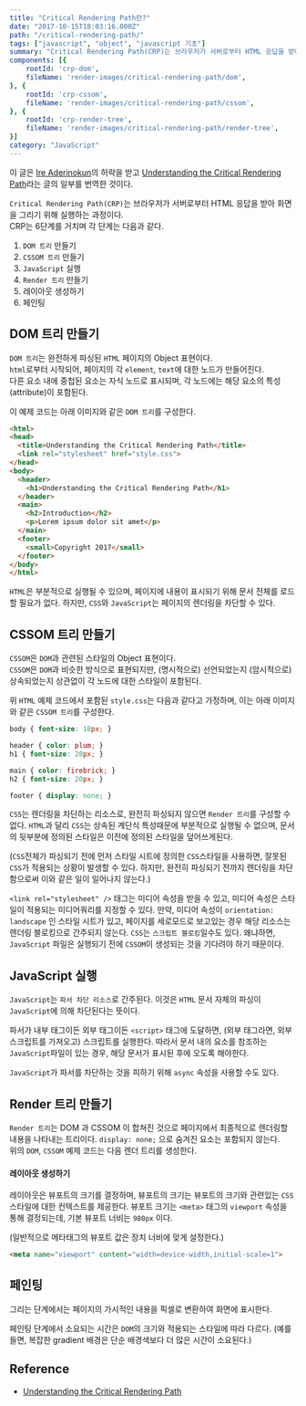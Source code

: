 ```yaml
---
title: "Critical Rendering Path란?"
date: "2017-10-15T18:03:16.000Z"
path: "/critical-rendering-path/"
tags: ["javascript", "object", "javascript 기초"]
summary: "Critical Rendering Path(CRP)는 브라우저가 서버로부터 HTML 응답을 받아 화면을 그리기 위해 실행하는 과정이다."
components: [{
	rootId: 'crp-dom',
	fileName: 'render-images/critical-rendering-path/dom',
}, {
	rootId: 'crp-cssom',
	fileName: 'render-images/critical-rendering-path/cssom',
}, {
	rootId: 'crp-render-tree',
	fileName: 'render-images/critical-rendering-path/render-tree',
}]
category: "JavaScript"
---
```


이 글은 [Ire Aderinokun](https://ireaderinokun.com/)의 허락을 받고
[Understanding the Critical Rendering Path](https://bitsofco.de/understanding-the-critical-rendering-path/)라는 글의 일부를 번역한 것이다.

`Critical Rendering Path(CRP)`는 브라우저가 서버로부터 HTML 응답을 받아 화면을 그리기 위해 실행하는 과정이다.<br />
CRP는 6단계를 거치며 각 단계는 다음과 같다.

1. `DOM 트리` 만들기
2. `CSSOM 트리` 만들기
3. `JavaScript` 실행
4. `Render 트리` 만들기
5. 레이아웃 생성하기
6. 페인팅

## DOM 트리 만들기

`DOM 트리`는 완전하게 파싱된 `HTML` 페이지의 Object 표현이다.<br />
`html`로부터 시작되어, 페이지의 각 `element`, `text`에 대한 노드가 만들어진다.<br />
다른 요소 내에 중첩된 요소는 자식 노드로 표시되며, 각 노드에는 해당 요소의 특성(attribute)이 포함된다.

이 예제 코드는 아래 이미지와 같은 `DOM 트리`를 구성한다.

```html
<html>
<head>
  <title>Understanding the Critical Rendering Path</title>
  <link rel="stylesheet" href="style.css">
</head>
<body>
  <header>
    <h1>Understanding the Critical Rendering Path</h1>
  </header>
  <main>
    <h2>Introduction</h2>
    <p>Lorem ipsum dolor sit amet</p>
  </main>
  <footer>
    <small>Copyright 2017</small>
  </footer>
</body>
</html>
```

<div class="render-image" id="crp-dom"></div>

`HTML`은 부분적으로 실행될 수 있으며, 페이지에 내용이 표시되기 위해 문서 전체를 로드할 필요가 없다.
하지만, `CSS`와 `JavaScript`는 페이지의 렌더링을 차단할 수 있다.

## CSSOM 트리 만들기

`CSSOM`은 `DOM`과 관련된 스타일의 Object 표현이다.<br />
`CSSOM`은 `DOM`과 비슷한 방식으로 표현되지만, (명시적으로) 선언되었는지 (암시적으로) 상속되었는지 상관없이 각 노드에 대한 스타일이 포함된다.

위 `HTML` 예제 코드에서 포함된 `style.css`는 다음과 같다고 가정하며, 이는 아래 이미지와 같은 `CSSOM 트리`를 구성한다.

```css
body { font-size: 18px; }

header { color: plum; }
h1 { font-size: 28px; }

main { color: firebrick; }
h2 { font-size: 20px; }

footer { display: none; }
```

<div class="render-image" id="crp-cssom"></div>

`CSS`는 렌더링을 차단하는 리소스로, 완전히 파싱되지 않으면 `Render 트리`를 구성할 수 없다.
`HTML`과 달리 `CSS`는 상속된 계단식 특성때문에 부분적으로 실행될 수 없으며, 문서의 뒷부분에 정의된 스타일은 이전에 정의된 스타일을 덮어쓰게된다.

(`CSS`전체가 파싱되기 전에 먼저 스타일 시트에 정의한 `CSS`스타일을 사용하면, 잘못된 `CSS`가 적용되는 상황이 발생할 수 있다.
하지만, 완전히 파싱되기 전까지 렌더링을 차단함으로써 이와 같은 일이 일어나지 않는다.)

`<link rel="stylesheet" />` 태그는 미디어 속성을 받을 수 있고, 미디어 속성은 스타일이 적용되는 미디어쿼리를 지정할 수 있다.
만약, 미디어 속성이 `orientation: landscape` 인 스타일 시트가 있고, 페이지를 세로모드로 보고있는 경우 해당 리소스는 렌더링 블로킹으로 간주되지 않는다.
`CSS`는 `스크립트 블로킹`일수도 있다. 왜냐하면, `JavaScript` 파일은 실행되기 전에 `CSSOM`이 생성되는 것을 기다려야 하기 때문이다.

## JavaScript 실행
`JavaScript`는 `파서 차단 리소스`로 간주된다.
이것은 `HTML` 문서 자체의 파싱이 `JavaScript`에 의해 차단된다는 뜻이다.

파서가 내부 태그이든 외부 태그이든 `<script>` 태그에 도달하면, (외부 태그라면, 외부 스크립트를 가져오고) 스크립트를 실행한다.
따라서 문서 내의 요소를 참조하는 `JavaScript`파일이 있는 경우, 해당 문서가 표시된 후에 오도록 해야한다.

`JavaScript`가 파서를 차단하는 것을 피하기 위해 `async` 속성을 사용할 수도 있다.

## Render 트리 만들기
`Render 트리`는 DOM 과 CSSOM 이 합쳐진 것으로 페이지에서 최종적으로 렌더링할 내용을 나타내는 트리이다.
`display: none;` 으로 숨겨진 요소는 포함되지 않는다.<br />
위의 `DOM`, `CSSOM` 예제 코드는 다음 렌더 트리를 생성한다.

<div class="render-image" id="crp-render-tree"></div>

#### 레이아웃 생성하기
레이아웃은 뷰포트의 크기를 결정하며, 뷰포트의 크기는 뷰포트의 크기와 관련있는 `CSS` 스타일에 대한 컨텍스트를 제공한다.
뷰포트 크기는 `<meta>` 태그의 `viewport` 속성을 통해 결정되는데, 기본 뷰포트 너비는 `980px` 이다.

(일반적으로 메타태그의 뷰포트 값은 장치 너비에 맞게 설정한다.)

```html
<meta name="viewport" content="width=device-width,initial-scale=1">
```

## 페인팅
그리는 단계에서는 페이지의 가시적인 내용을 픽셀로 변환하여 화면에 표시한다.

페인팅 단계에서 소요되는 시간은 `DOM`의 크기와 적용되는 스타일에 따라 다르다. (예를 들면, 복잡한 gradient 배경은 단순 배경색보다 더 많은 시간이 소요된다.)

## Reference
- [Understanding the Critical Rendering Path](https://bitsofco.de/understanding-the-critical-rendering-path/)
